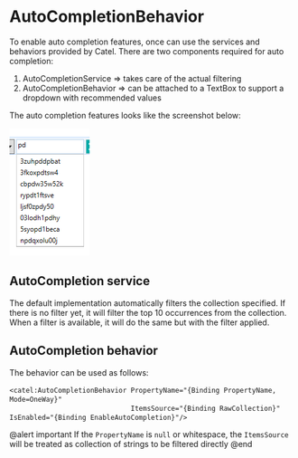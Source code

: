 # AutoCompletionBehavior

To enable auto completion features, once can use the services and behaviors provided by Catel. There are two components required for auto completion:

1.  AutoCompletionService =\> takes care of the actual filtering
2.  AutoCompletionBehavior =\> can be attached to a TextBox to support a dropdown with recommended values

The auto completion features looks like the screenshot below:

![](../../images/catel-mvvm/behaviors-triggers/autocompletion/example.png)

## AutoCompletion service

The default implementation automatically filters the collection specified. If there is no filter yet, it will filter the top 10 occurrences from the collection. When a filter is available, it will do the same but with the filter applied.

## AutoCompletion behavior

The behavior can be used as follows:

```
<catel:AutoCompletionBehavior PropertyName="{Binding PropertyName, Mode=OneWay}" 
                              ItemsSource="{Binding RawCollection}" IsEnabled="{Binding EnableAutoCompletion}"/>
```

@alert important
If the `PropertyName` is `null` or whitespace, the `ItemsSource` will be treated as collection of strings to be filtered directly
@end